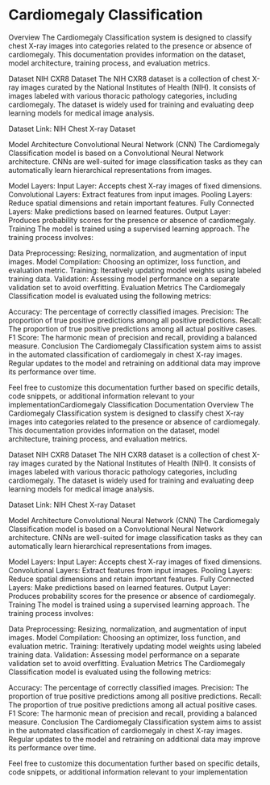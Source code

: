 # Cardiomegaly Classification 

Overview
The Cardiomegaly Classification system is designed to classify chest X-ray images into categories related to the presence or absence of cardiomegaly. This documentation provides information on the dataset, model architecture, training process, and evaluation metrics.

Dataset
NIH CXR8 Dataset
The NIH CXR8 dataset is a collection of chest X-ray images curated by the National Institutes of Health (NIH). It consists of images labeled with various thoracic pathology categories, including cardiomegaly. The dataset is widely used for training and evaluating deep learning models for medical image analysis.

Dataset Link: NIH Chest X-ray Dataset

Model Architecture
Convolutional Neural Network (CNN)
The Cardiomegaly Classification model is based on a Convolutional Neural Network architecture. CNNs are well-suited for image classification tasks as they can automatically learn hierarchical representations from images.

Model Layers:
Input Layer: Accepts chest X-ray images of fixed dimensions.
Convolutional Layers: Extract features from input images.
Pooling Layers: Reduce spatial dimensions and retain important features.
Fully Connected Layers: Make predictions based on learned features.
Output Layer: Produces probability scores for the presence or absence of cardiomegaly.
Training
The model is trained using a supervised learning approach. The training process involves:

Data Preprocessing: Resizing, normalization, and augmentation of input images.
Model Compilation: Choosing an optimizer, loss function, and evaluation metric.
Training: Iteratively updating model weights using labeled training data.
Validation: Assessing model performance on a separate validation set to avoid overfitting.
Evaluation Metrics
The Cardiomegaly Classification model is evaluated using the following metrics:

Accuracy: The percentage of correctly classified images.
Precision: The proportion of true positive predictions among all positive predictions.
Recall: The proportion of true positive predictions among all actual positive cases.
F1 Score: The harmonic mean of precision and recall, providing a balanced measure.
Conclusion
The Cardiomegaly Classification system aims to assist in the automated classification of cardiomegaly in chest X-ray images. Regular updates to the model and retraining on additional data may improve its performance over time.

Feel free to customize this documentation further based on specific details, code snippets, or additional information relevant to your implementationCardiomegaly Classification Documentation
Overview
The Cardiomegaly Classification system is designed to classify chest X-ray images into categories related to the presence or absence of cardiomegaly. This documentation provides information on the dataset, model architecture, training process, and evaluation metrics.

Dataset
NIH CXR8 Dataset
The NIH CXR8 dataset is a collection of chest X-ray images curated by the National Institutes of Health (NIH). It consists of images labeled with various thoracic pathology categories, including cardiomegaly. The dataset is widely used for training and evaluating deep learning models for medical image analysis.

Dataset Link: NIH Chest X-ray Dataset

Model Architecture
Convolutional Neural Network (CNN)
The Cardiomegaly Classification model is based on a Convolutional Neural Network architecture. CNNs are well-suited for image classification tasks as they can automatically learn hierarchical representations from images.

Model Layers:
Input Layer: Accepts chest X-ray images of fixed dimensions.
Convolutional Layers: Extract features from input images.
Pooling Layers: Reduce spatial dimensions and retain important features.
Fully Connected Layers: Make predictions based on learned features.
Output Layer: Produces probability scores for the presence or absence of cardiomegaly.
Training
The model is trained using a supervised learning approach. The training process involves:

Data Preprocessing: Resizing, normalization, and augmentation of input images.
Model Compilation: Choosing an optimizer, loss function, and evaluation metric.
Training: Iteratively updating model weights using labeled training data.
Validation: Assessing model performance on a separate validation set to avoid overfitting.
Evaluation Metrics
The Cardiomegaly Classification model is evaluated using the following metrics:

Accuracy: The percentage of correctly classified images.
Precision: The proportion of true positive predictions among all positive predictions.
Recall: The proportion of true positive predictions among all actual positive cases.
F1 Score: The harmonic mean of precision and recall, providing a balanced measure.
Conclusion
The Cardiomegaly Classification system aims to assist in the automated classification of cardiomegaly in chest X-ray images. Regular updates to the model and retraining on additional data may improve its performance over time.

Feel free to customize this documentation further based on specific details, code snippets, or additional information relevant to your implementation

